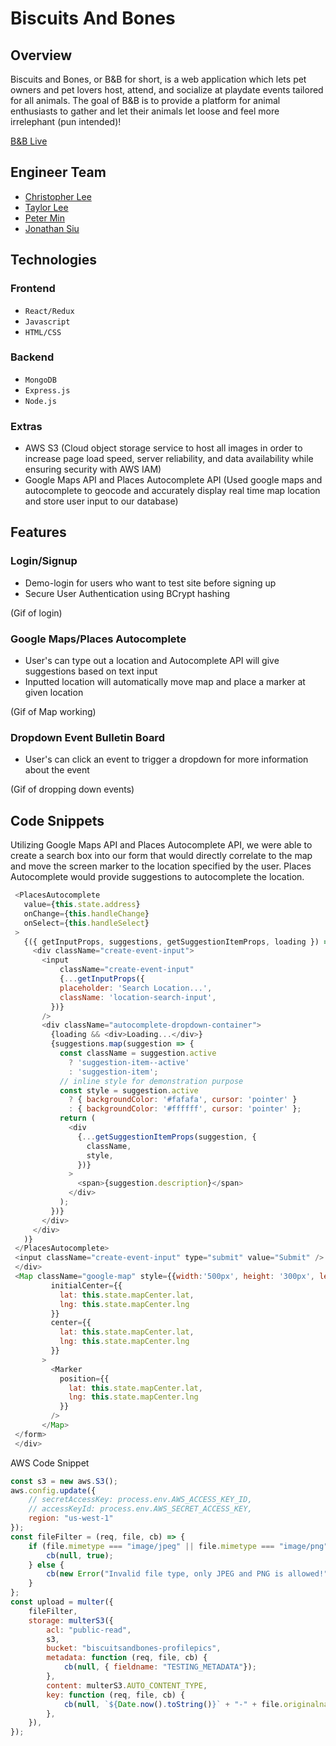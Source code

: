 # Biscuits And Bones

## Overview

Biscuits and Bones, or B&B for short, is a web application which lets pet owners and pet lovers host, attend, and socialize at playdate events tailored for all animals. The goal of B&B is to provide a platform for animal enthusiasts to gather and let their animals let loose and feel more irrelephant (pun intended)!

[B&B Live](https://biscuitsnbones.herokuapp.com/#/)

## Engineer Team

* [Christopher Lee](https://www.linkedin.com/in/christopher-j-lee/)
* [Taylor Lee](https://www.linkedin.com/in/taylorlee117/)
* [Peter Min](https://www.linkedin.com/in/peter-min-02a62a13a/)
* [Jonathan Siu](https://www.linkedin.com/in/jonathansiu826/)

## Technologies

### Frontend

  * `React/Redux`
  * `Javascript`
  * `HTML/CSS`

### Backend

  * `MongoDB`
  * `Express.js`
  * `Node.js`
  
### Extras

  * AWS S3 (Cloud object storage service to host all images in order to increase page load speed, server reliability, and data availability while ensuring security with AWS IAM)
  * Google Maps API and Places Autocomplete API (Used google maps and autocomplete to geocode and accurately display real time map location and store user input to our database)
  
## Features

### Login/Signup

  * Demo-login for users who want to test site before signing up
  * Secure User Authentication using BCrypt hashing
  
(Gif of login)

### Google Maps/Places Autocomplete

 * User's can type out a location and Autocomplete API will give suggestions based on text input
 * Inputted location will automatically move map and place a marker at given location
 
(Gif of Map working)

### Dropdown Event Bulletin Board

 * User's can click an event to trigger a dropdown for more information about the event
 
(Gif of dropping down events)

## Code Snippets

Utilizing Google Maps API and Places Autocomplete API, we were able to create a search box into our form that would directly correlate to the map and move the screen marker to the location specified by the user. Places Autocomplete would provide suggestions to autocomplete the location.

```js
 <PlacesAutocomplete
   value={this.state.address}
   onChange={this.handleChange}
   onSelect={this.handleSelect}
 >
   {({ getInputProps, suggestions, getSuggestionItemProps, loading }) => (
     <div className="create-event-input">
       <input
           className="create-event-input"
           {...getInputProps({
           placeholder: 'Search Location...',
           className: 'location-search-input',
         })}
       />
       <div className="autocomplete-dropdown-container">
         {loading && <div>Loading...</div>}
         {suggestions.map(suggestion => {
           const className = suggestion.active
             ? 'suggestion-item--active'
             : 'suggestion-item';
           // inline style for demonstration purpose
           const style = suggestion.active
             ? { backgroundColor: '#fafafa', cursor: 'pointer' }
             : { backgroundColor: '#ffffff', cursor: 'pointer' };
           return (
             <div
               {...getSuggestionItemProps(suggestion, {
                 className,
                 style,
               })}
             >
               <span>{suggestion.description}</span>
             </div>
           );
         })}
       </div>
     </div>
   )}
 </PlacesAutocomplete>
 <input className="create-event-input" type="submit" value="Submit" />
 </div>
 <Map className="google-map" style={{width:'500px', height: '300px', left: '25vw'}} google={this.props.google}
         initialCenter={{
           lat: this.state.mapCenter.lat,
           lng: this.state.mapCenter.lng
         }}
         center={{
           lat: this.state.mapCenter.lat,
           lng: this.state.mapCenter.lng
         }}
       >
         <Marker
           position={{
             lat: this.state.mapCenter.lat,
             lng: this.state.mapCenter.lng
           }}
         />
       </Map>
 </form>
 </div>
```

AWS Code Snippet

```js
const s3 = new aws.S3(); 
aws.config.update({
    // secretAccessKey: process.env.AWS_ACCESS_KEY_ID,
    // accessKeyId: process.env.AWS_SECRET_ACCESS_KEY,
    region: "us-west-1"
});
const fileFilter = (req, file, cb) => {
    if (file.mimetype === "image/jpeg" || file.mimetype === "image/png") {
        cb(null, true);
    } else {
        cb(new Error("Invalid file type, only JPEG and PNG is allowed!"), false);
    }
};
const upload = multer({
    fileFilter,
    storage: multerS3({      
        acl: "public-read",
        s3,
        bucket: "biscuitsandbones-profilepics",
        metadata: function (req, file, cb) {
            cb(null, { fieldname: "TESTING_METADATA"});
        },
        content: multerS3.AUTO_CONTENT_TYPE,
        key: function (req, file, cb) {
            cb(null, `${Date.now().toString()}` + "-" + file.originalname);
        },
    }),
});
```
